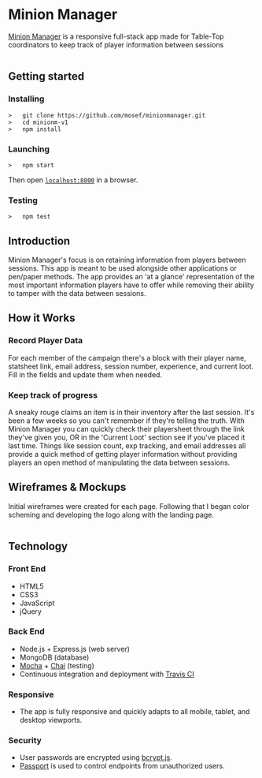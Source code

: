 <h1>Minion Manager</h1>
<p><a href="https://dream-walker.herokuapp.com/">Minion Manager</a> is a responsive full-stack app made for Table-Top coordinators to keep track of player information between
sessions</p>
<img src="">

## Getting started
### Installing
```
>   git clone https://github.com/mosef/minionmanager.git
>   cd minionm-v1
>   npm install
```
### Launching
```
>   npm start
```
Then open [`localhost:8000`](http://localhost:8000) in a browser.
### Testing
```
>   npm test
```

<h2>Introduction</h2>
<p>Minion Manager's focus is on retaining information from players between sessions. This app is meant to be used alongside
other applications or pen/paper methods. The app provides an 'at a glance' representation of the most important information players have to offer while removing
their ability to tamper with the data between sessions.</p>

<h2>How it Works</h2>
<h3>Record Player Data</h3>
<p>For each member of the campaign there's a block with their player name, statsheet link, email address, session number, experience, and current loot. Fill in the fields and update them when needed.</p>
<h3>Keep track of progress</h3>
<p>A sneaky rouge claims an item is in their inventory after the last session. It's been a few weeks so you can't remember if they're telling the truth. 
With Minion Manager you can quickly check their playersheet through the link they've given you, OR in the 'Current Loot' section see if you've placed it last time. 
Things like session count, exp tracking, and email addresses all provide a quick method of getting player information without providing 
players an open method of manipulating the data between sessions.</p>

<h2>Wireframes & Mockups</h2>
<a href="https://www.figma.com/file/EsVpgEAbosvr2GwXxWoZUueV/MinionManager-Mock-Up"></a>
<p>Initial wireframes were created for each page. Following that I began color scheming and developing the logo along with the landing page.</p>
<img src="">

<h2>Technology</h2>
<h3>Front End</h3>
<ul>
  <li>HTML5</li>
  <li>CSS3</li>
  <li>JavaScript</li>
  <li>jQuery</li>
</ul>
<h3>Back End</h3>
<ul>
  <li>Node.js + Express.js (web server)</li>
  <li>MongoDB (database)</li>
  <li><a href="https://mochajs.org/">Mocha</a> + <a href="http://chaijs.com/">Chai</a> (testing)</li>
  <li>Continuous integration and deployment with <a href="https://travis-ci.org/">Travis CI</a></li>
</ul>
<h3>Responsive</h3>
<ul>
  <li>The app is fully responsive and quickly adapts to all mobile, tablet, and desktop viewports.</li>
</ul>
<h3>Security</h3>
<ul>
  <li>User passwords are encrypted using <a href="https://github.com/dcodeIO/bcrypt.js">bcrypt.js</a>.</li>
  <li><a href="http://passportjs.org/">Passport</a> is used to control endpoints from unauthorized users.</li>
</ul>